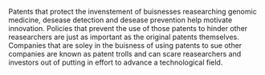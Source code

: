 Patents that protect the invenstement of buisnesses reasearching genomic medicine, desease detection and desease prevention help motivate innovation. Policies that prevent the use of those patents to hinder other reasearchers are just as important as the original patents themselves. Companies that are soley in the buisness of using patents to sue other companies are known as patent trolls and can scare reasearchers and investors out of putting in effort to advance a
technological field.

